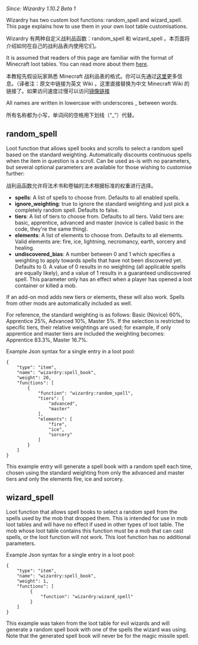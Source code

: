 _Since: Wizardry 1.10.2 Beta 1_

Wizardry has two custom loot functions: random_spell and wizard_spell. This page explains how to use them in your own loot table customisations.

Wizardry 有两种自定义战利品函数：random_spell 和 wizard_spell 。本页面将介绍如何在自己的战利品表内使用它们。

It is assumed that readers of this page are familiar with the format of Minecraft loot tables. You can read more about them [here](https://minecraft.gamepedia.com/Loot_table).

本教程先假设玩家熟悉 Minecraft 战利品表的格式。你可以先通过[这里](https://minecraft-zh.gamepedia.com/战利品表)更多信息。（译者注：原文中链接为英文 Wiki 。这里直接替换为中文 Minecraft Wiki 的链接了。如果访问速度过慢可以访问[镜像链接](https://wiki.biligame.com/mc/战利品表)

All names are written in lowercase with underscores _ between words.

所有名称都为小写，单词间的空格用下划线（“_”）代替。

## random_spell

Loot function that allows spell books and scrolls to select a random spell based on the standard weighting. Automatically discounts continuous spells when the item in question is a scroll. Can be used as-is with no parameters, but several optional parameters are available for those wishing to customise further:

战利品函数允许将法术书和卷轴的法术根据标准的权重进行选择。

* **spells**: A list of spells to choose from. Defaults to all enabled spells.
* **ignore_weighting**: true to ignore the standard weighting and just pick a completely random spell. Defaults to false.
* **tiers**: A list of tiers to choose from. Defaults to all tiers. Valid tiers are: basic, apprentice, advanced and master (novice is called basic in the code, they're the same thing).
* **elements**: A list of elements to choose from. Defaults to all elements. Valid elements are: fire, ice, lightning, necromancy, earth, sorcery and healing.
* **undiscovered_bias**: A number between 0 and 1 which specifies a weighting to apply towards spells that have not been discovered yet. Defaults to 0. A value of 0 results in no weighting (all applicable spells are equally likely), and a value of 1 results in a guaranteed undiscovered spell. This parameter only has an effect when a player has opened a loot container or killed a mob.

If an add-on mod adds new tiers or elements, these will also work. Spells from other mods are automatically included as well.

For reference, the standard weighting is as follows: Basic (Novice) 60%, Apprentice 25%, Advanced 10%, Master 5%. If the selection is restricted to specific tiers, their relative weightings are used; for example, if only apprentice and master tiers are included the weighting becomes: Apprentice 83.3%, Master 16.7%.

Example Json syntax for a single entry in a loot pool:
```
{
    "type": "item",
    "name": "wizardry:spell_book",
    "weight": 20,
    "functions": [
        {
            "function": "wizardry:random_spell",
            "tiers": [
                "advanced",
                "master"
            ],
            "elements": [
                "fire",
                "ice",
                "sorcery"
            ]
        }
    ]
}
```
This example entry will generate a spell book with a random spell each time, chosen using the standard weighting from only the advanced and master tiers and only the elements fire, ice and sorcery.

## wizard_spell

Loot function that allows spell books to select a random spell from the spells used by the mob that dropped them. This is intended for use in mob loot tables and will have no effect if used in other types of loot table. The mob whose loot table contains this function must be a mob that can cast spells, or the loot function will not work. This loot function has no additional parameters.

Example Json syntax for a single entry in a loot pool:
```
{
    "type": "item",
    "name": "wizardry:spell_book",
    "weight": 1,
    "functions": [
         {
             "function": "wizardry:wizard_spell"
         }
    ]
}
```
This example was taken from the loot table for evil wizards and will generate a random spell book with one of the spells the wizard was using. Note that the generated spell book will never be for the magic missile spell.
